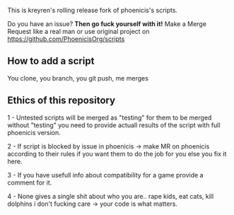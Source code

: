 This is kreyren's rolling release fork of phoenicis's scripts.

Do you have an issue? **Then go fuck yourself with it!** Make a Merge Request like a real man or use original project on https://github.com/PhoenicisOrg/scripts

## How to add a script

You clone, you branch, you git push, me merges

## Ethics of this repository
1 - Untested scripts will be merged as "testing" for them to be merged without "testing" you need to provide actuall results of the script with full phoenicis version.

2 - If script is blocked by issue in phoenicis -> make MR on phoenicis according to their rules if you want them to do the job for you else you fix it here.

3 - If you have usefull info about compatibility for a game provide a comment for it.

4 - None gives a single shit about who you are.. rape kids, eat cats, kill dolphins i don't fucking care -> your code is what matters.
